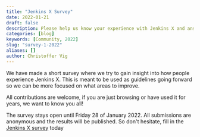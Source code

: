 ```yaml
---
title: "Jenkins X Survey"
date: 2022-01-21
draft: false
description: Please help us know your experience with Jenkins X and answer the survey.
categories: [blog]
keywords: [Community, 2022]
slug: "survey-1-2022"
aliases: []
author: Christoffer Vig
---
```


We have made a short survey where we try to gain insight into how people experience Jenkins X. This is meant to be used as guidelines going forward so we can be more focused on what areas to improve.

All contributions are welcome, if you are just browsing or have used it for years, we want to know you all!

The survey stays open until Friday 28 of January 2022. All submissions are anonymous and the results will be published. So don't hesitate, fill in the [Jenkins X survey](https://forms.office.com/r/mWD6Ruzu8C) today
